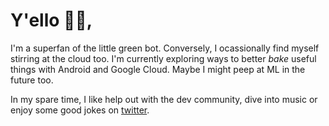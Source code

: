 # Y'ello ✌🏽,

I'm a superfan of the little green bot. Conversely, I ocassionally find myself stirring at the cloud too. I'm currently exploring ways to better _bake_ useful things with Android and Google Cloud. Maybe I might peep at ML in the future too.

In my spare time, I like help out with the dev community, dive into music or enjoy some good jokes on [twitter](https://twitter.com/samueletsiakoh).
<!--
**baiden/baiden** is a ✨ _special_ ✨ repository because its `README.md` (this file) appears on your GitHub profile.

Here are some ideas to get you started:

- 🔭 I’m currently working on ...
- 🌱 I’m currently learning ...
- 👯 I’m looking to collaborate on ...
- 🤔 I’m looking for help with ...
- 💬 Ask me about ...
- 📫 How to reach me: ...
- 😄 Pronouns: ...
- ⚡ Fun fact: ...
-->
